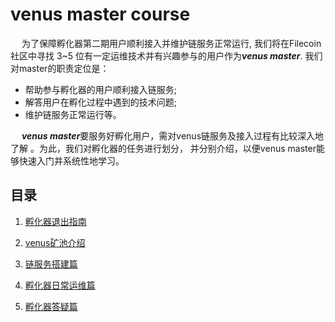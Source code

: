 # venus master course

&ensp;&ensp; 为了保障孵化器第二期用户顺利接入并维护链服务正常运行,
我们将在Filecoin社区中寻找 3~5 位有一定运维技术并有兴趣参与的用户作为***venus master***.
我们对master的职责定位是：
- 帮助参与孵化器的用户顺利接入链服务;
- 解答用户在孵化过程中遇到的技术问题;
- 维护链服务正常运行等。

&ensp;&ensp; ***venus master***要服务好孵化用户，需对venus链服务及接入过程有比较深入地了解 。为此，我们对孵化器的任务进行划分，
并分别介绍，以便venus master能够快速入门并系统性地学习。

## 目录

1. [孵化器退出指南](Incubation_exit_guide.md)

2. [venus矿池介绍](Introduction_to_venus_mining_pool.md)

3. [链服务搭建篇](Chain_service_construction.md)

4. [孵化器日常运维篇](Daily_op_and_maintenance.md)

5. [孵化器答疑篇](Q&A.md)